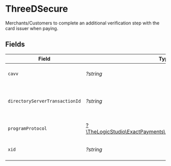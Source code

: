 # ThreeDSecure

Merchants/Customers to complete an additional verification step with the card issuer when paying.


## Fields

| Field                                                                                                  | Type                                                                                                   | Required                                                                                               | Description                                                                                            | Example                                                                                                |
| ------------------------------------------------------------------------------------------------------ | ------------------------------------------------------------------------------------------------------ | ------------------------------------------------------------------------------------------------------ | ------------------------------------------------------------------------------------------------------ | ------------------------------------------------------------------------------------------------------ |
| `cavv`                                                                                                 | *?string*                                                                                              | :heavy_minus_sign:                                                                                     | Cavv value for `threeDSecure`.                                                                         | cavv123                                                                                                |
| `directoryServerTransactionId`                                                                         | *?string*                                                                                              | :heavy_minus_sign:                                                                                     | Identification number of  directory server transaction.                                                | trans123                                                                                               |
| `programProtocol`                                                                                      | [?\TheLogicStudio\ExactPayments\Models\Shared\ProgramProtocol](../../Models/Shared/ProgramProtocol.md) | :heavy_minus_sign:                                                                                     | Program protocol value.                                                                                |                                                                                                        |
| `xid`                                                                                                  | *?string*                                                                                              | :heavy_minus_sign:                                                                                     | Identification value for the `threeDSecure`.                                                           | id123                                                                                                  |